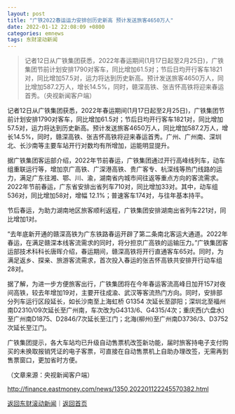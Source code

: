 ```yaml
---
layout: post
title: "广铁2022春运运力安排创历史新高 预计发送旅客4650万人"
date: 2022-01-12 22:08:09 +0800
categories: emnews
tags: 东财滚动新闻
---
```

> 记者12日从广铁集团获悉，2022年春运期间(1月17日起至2月25日)，广铁集团节前计划安排1790对客车，同比增加61.5对；节后日均开行客车1821对，同比增加57.5对，运力将达到历史新高。预计发送旅客4650万人，同比增加587.2万人，增长14.5%，同时，赣深高铁、张吉怀高铁将迎来春运首秀。（央视新闻客户端）

<p>记者12日从广铁集团获悉，2022年春运期间(1月17日起至2月25日)，广铁集团节前计划安排1790对客车，同比增加61.5对；节后日均开行客车1821对，同比增加57.5对，运力将达到历史新高。预计发送旅客4650万人，同比增加587.2万人，增长14.5%，同时，赣深高铁、张吉怀高铁将迎来春运首秀。广州、广州南、深圳北、长沙南等主要车站开行对数均有所增加，运能明显提升。</p>
 <p>据广铁集团客运部介绍，2022年节前春运，广铁集团通过开行高峰线列车，动车组重联运行等，增加京广高铁、广深港高铁、贵广客专、杭深线等热门线路的运力，满足广东往湘、鄂、川、渝，湖南省内城市间往返等重点方向的客流需求。2022年节前春运，广东省安排出省列车710对，同比增加33对。其中，动车组536对，同比增加58对，增幅 12.1%；普速客车174对，与往年基本持平。</p>
 <p>节后春运，为助力湖南地区旅客顺利返程，广铁集团安排湖南出省列车221对，同比增加1对。</p>
 <p>“去年底新开通的赣深高铁为广东铁路春运开辟了第二条南北客运大通道。2022年春运，在满足赣深本线客流需求的同时，将分担京广高铁的运输压力。”广铁集团客运部技术科科长唐晖介绍，春运期间，赣深高铁将开行直通客车65对。同时，为满足返乡、探亲、旅游客流需求，首次投入春运的张吉怀高铁共安排开行动车组28对。</p>
 <p>据了解，为进一步方便旅客出行，广铁集团将在今年春运客流高峰日加开157对夜间高铁，较去年增加19对，主要开往成渝、武汉等客流热门方向。同时，安排部分列车运行区段延长，如长沙南至上海虹桥 G1354 次延长至邵阳；深圳北至福州南D2310/09次延长至广州南，车次改为G4313/6、G4315/4次；重庆西(六盘水)至广州南D1875、D2846/7次延长至江门；北海(柳州)至广州南D3736/3、D3752次延长至江门。</p>
 <p>广铁集团提示，各大车站均已升级自动售票机改签新功能，届时旅客持电子支付购买的未换取报销凭证的电子客票，可直接在自动售票机上自助办理改签，无需再到售票窗口，更加省时方便。</p><p class="em_media">（文章来源：央视新闻客户端）</p>

<http://finance.eastmoney.com/news/1350,202201122245570382.html>

[返回东财滚动新闻](//finews.withounder.com/emnews/)｜[返回首页](//finews.withounder.com/)